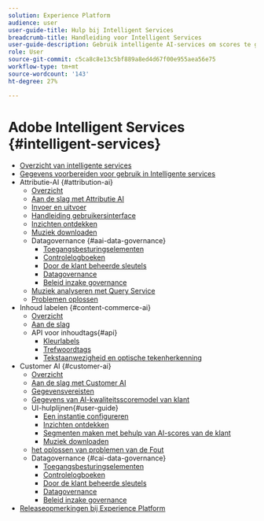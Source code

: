 ```yaml
---
solution: Experience Platform
audience: user
user-guide-title: Hulp bij Intelligent Services
breadcrumb-title: Handleiding voor Intelligent Services
user-guide-description: Gebruik intelligente AI-services om scores te genereren, inzichten te ontdekken en segmenten te maken op basis van uw marketinggebeurtenisgegevens.
role: User
source-git-commit: c5ca8c8e13c5bf889a8ed4d67f00e955aea56e75
workflow-type: tm+mt
source-wordcount: '143'
ht-degree: 27%

---
```



# Adobe Intelligent Services {#intelligent-services}

- [Overzicht van intelligente services](home.md)
- [Gegevens voorbereiden voor gebruik in Intelligente services](data-preparation.md)
- Attributie-AI {#attribution-ai}
   - [Overzicht](attribution-ai/overview.md)
   - [Aan de slag met Attributie AI](attribution-ai/getting-started.md)
   - [Invoer en uitvoer](attribution-ai/input-output.md)
   - [Handleiding gebruikersinterface](attribution-ai/user-guide.md)
   - [Inzichten ontdekken](attribution-ai/discover-insights.md)
   - [Muziek downloaden](attribution-ai/download-scores.md)
   - Datagovernance {#aai-data-governance}
      - [Toegangsbesturingselementen](attribution-ai/aai-data-governance/access-controls.md)
      - [Controlelogboeken](attribution-ai/aai-data-governance/audit-logs.md)
      - [Door de klant beheerde sleutels](attribution-ai/aai-data-governance/customer-managed-keys.md)
      - [Datagovernance](attribution-ai/aai-data-governance/data-governance.md)
      - [Beleid inzake governance](attribution-ai/aai-data-governance/governance-policies.md)
   - [Muziek analyseren met Query Service](attribution-ai/aai-query-service.md)
   - [Problemen oplossen](attribution-ai/troubleshooting.md)
- Inhoud labelen {#content-commerce-ai}
   - [Overzicht](content-commerce-ai/overview.md)
   - [Aan de slag](content-commerce-ai/getting-started.md)
   - API voor inhoudtags{#api}
      - [Kleurlabels](content-commerce-ai/api/color-tagging.md)
      - [Trefwoordtags](content-commerce-ai/api/keyword-tagging.md)
      - [Tekstaanwezigheid en optische tekenherkenning](content-commerce-ai/api/optical-character-recognition.md)
- Customer AI {#customer-ai}
   - [Overzicht](customer-ai/overview.md)
   - [Aan de slag met Customer AI](customer-ai/getting-started.md)
   - [Gegevensvereisten](customer-ai/data-requirements.md)
   - [Gegevens van AI-kwaliteitsscoremodel van klant](customer-ai/model-detail.md)
   - UI-hulplijnen{#user-guide}
      - [Een instantie configureren](customer-ai/user-guide/configure.md)
      - [Inzichten ontdekken](customer-ai/user-guide/discover-insights.md)
      - [Segmenten maken met behulp van AI-scores van de klant](customer-ai/user-guide/create-segment.md)
      - [Muziek downloaden](customer-ai/user-guide/download-scores.md)
   - [ het oplossen van problemen van de Fout ](customer-ai/troubleshooting.md)
   - Datagovernance {#cai-data-governance}
      - [Toegangsbesturingselementen](customer-ai/cai-data-governance/access-controls.md)
      - [Controlelogboeken](customer-ai/cai-data-governance/audit-logs.md)
      - [Door de klant beheerde sleutels](customer-ai/cai-data-governance/customer-managed-keys.md)
      - [Datagovernance](customer-ai/cai-data-governance/data-governance.md)
      - [Beleid inzake governance](customer-ai/cai-data-governance/governance-policies.md)
- [Releaseopmerkingen bij Experience Platform](https://experienceleague.adobe.com/nl/docs/experience-platform/release-notes/latest)
